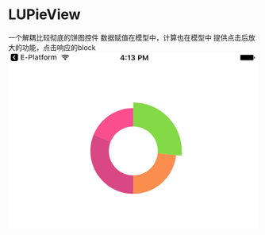 # LUPieView
一个解耦比较彻底的饼图控件
数据赋值在模型中，计算也在模型中
提供点击后放大的功能，点击响应的block
 ![](https://github.com/lunchlu/LUPieView/blob/master/01.png)  
